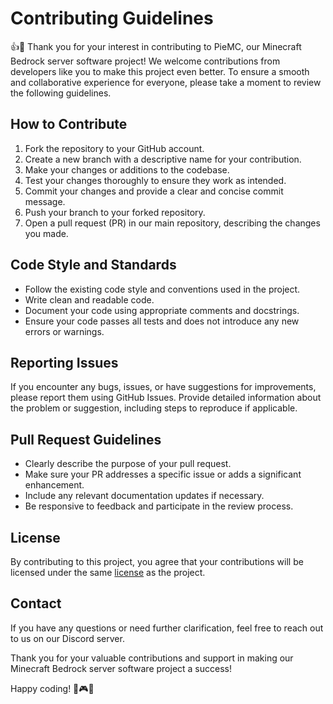 # Contributing Guidelines

👍🎉 Thank you for your interest in contributing to PieMC, our Minecraft Bedrock server software project! We welcome contributions from developers like you to make this project even better. To ensure a smooth and collaborative experience for everyone, please take a moment to review the following guidelines.

## How to Contribute

1. Fork the repository to your GitHub account.
2. Create a new branch with a descriptive name for your contribution.
3. Make your changes or additions to the codebase.
4. Test your changes thoroughly to ensure they work as intended.
5. Commit your changes and provide a clear and concise commit message.
6. Push your branch to your forked repository.
7. Open a pull request (PR) in our main repository, describing the changes you made.

## Code Style and Standards

- Follow the existing code style and conventions used in the project.
- Write clean and readable code.
- Document your code using appropriate comments and docstrings.
- Ensure your code passes all tests and does not introduce any new errors or warnings.

## Reporting Issues

If you encounter any bugs, issues, or have suggestions for improvements, please report them using GitHub Issues. Provide detailed information about the problem or suggestion, including steps to reproduce if applicable.

## Pull Request Guidelines

- Clearly describe the purpose of your pull request.
- Make sure your PR addresses a specific issue or adds a significant enhancement.
- Include any relevant documentation updates if necessary.
- Be responsive to feedback and participate in the review process.

## License

By contributing to this project, you agree that your contributions will be licensed under the same [license](https://github.com/PieMC-Dev/PieMC/blob/main/LICENSE) as the project.

## Contact

If you have any questions or need further clarification, feel free to reach out to us on our Discord server.

Thank you for your valuable contributions and support in making our Minecraft Bedrock server software project a success!

Happy coding! 🚀🎮✨
